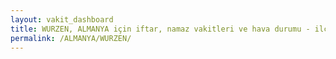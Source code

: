 ```yaml
---
layout: vakit_dashboard
title: WURZEN, ALMANYA için iftar, namaz vakitleri ve hava durumu - ilçe/eyalet seç
permalink: /ALMANYA/WURZEN/
---
```


<script type="text/javascript">
  var GLOBAL_COUNTRY = 'ALMANYA';
  var GLOBAL_CITY = 'WURZEN';
  var GLOBAL_STATE = '';
  var lat = 72;
  var lon = 21;
</script>
